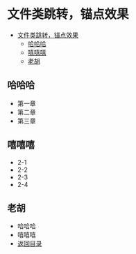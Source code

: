 # 文件类跳转，锚点效果

- [文件类跳转，锚点效果](#文件类跳转锚点效果)
  - [哈哈哈](#哈哈哈)
  - [嘻嘻嘻](#嘻嘻嘻)
  - [老胡](#老胡)

## 哈哈哈

- 第一章
- 第二章
- 第三章

## 嘻嘻嘻

- 2-1
- 2-2
- 2-3
- 2-4

## 老胡

- 哈哈哈
- 嘻嘻嘻
- [返回目录](#文件类跳转锚点效果)